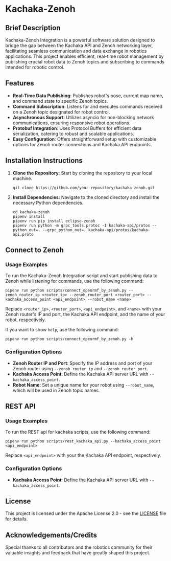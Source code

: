 # Kachaka-Zenoh

## Brief Description
Kachaka-Zenoh Integration is a powerful software solution designed to bridge the gap between the Kachaka API and Zenoh networking layer, facilitating seamless communication and data exchange in robotics applications. 
This project enables efficient, real-time robot management by publishing crucial robot data to Zenoh topics and subscribing to commands intended for robotic control.

## Features
- **Real-Time Data Publishing**: Publishes robot's pose, current map name, and command state to specific Zenoh topics.
- **Command Subscription**: Listens for and executes commands received on a Zenoh topic designated for robot control.
- **Asynchronous Support**: Utilizes asyncio for non-blocking network communications, ensuring responsive robot operations.
- **Protobuf Integration**: Uses Protocol Buffers for efficient data serialization, catering to robust and scalable applications.
- **Easy Configuration**: Offers straightforward setup with customizable options for Zenoh router connections and Kachaka API endpoints.

## Installation Instructions
1. **Clone the Repository**: Start by cloning the repository to your local machine.
    ```
    git clone https://github.com/your-repository/kachaka-zenoh.git
    ```
2. **Install Dependencies**: Navigate to the cloned directory and install the necessary Python dependencies.
    ```
    cd kachaka-zenoh
    pipenv install
    pipenv run pip install eclipse-zenoh
    pipenv run python -m grpc_tools.protoc -I kachaka-api/protos --python_out=. --grpc_python_out=. kachaka-api/protos/kachaka-api.proto 
    ```


## Connect to Zenoh
### Usage Examples
To run the Kachaka-Zenoh Integration script and start publishing data to Zenoh while listening for commands, use the following command:

```
pipenv run python scripts/connect_openrmf_by_zenoh.py --zenoh_router_ip <router_ip> --zenoh_router_port <router_port> --kachaka_access_point <api_endpoint> --robot_name <name>
```
Replace `<router_ip>`, `<router_port>`, `<api_endpoint>`, and `<name>` with your Zenoh router's IP and port, the Kachaka API endpoint, and the name of your robot, respectively.

If you want to show `help`, use the following command:

```
pipenv run python scripts/connect_openrmf_by_zenoh.py -h
```

### Configuration Options
- **Zenoh Router IP and Port**: Specify the IP address and port of your Zenoh router using `--zenoh_router_ip` and `--zenoh_router_port`.
- **Kachaka Access Point**: Define the Kachaka API server URL with `--kachaka_access_point`.
- **Robot Name**: Set a unique name for your robot using `--robot_name`, which will be used in Zenoh topic names.

## REST API

### Usage Examples
To run the REST api for kachaka scripts, use the following command:

```
pipenv run python scripts/rest_kachaka_api.py --kachaka_access_point <api_endpoint>
```
Replace `<api_endpoint>` with your the Kachaka API endpoint, respectively.

### Configuration Options
- **Kachaka Access Point**: Define the Kachaka API server URL with `--kachaka_access_point`.

## License
This project is licensed under the Apache License 2.0 - see the [LICENSE](LICENSE) file for details.

## Acknowledgements/Credits
Special thanks to all contributors and the robotics community for their valuable insights and feedback that have greatly shaped this project.

